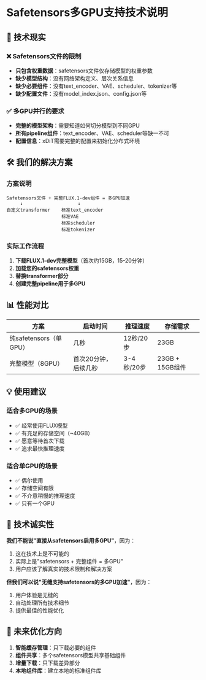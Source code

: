 # Safetensors多GPU支持技术说明

## 🎯 技术现实

### ❌ **Safetensors文件的限制**
- **只包含权重数据**：safetensors文件仅存储模型的权重参数
- **缺少模型结构**：没有网络架构定义、层次关系信息
- **缺少必要组件**：没有text_encoder、VAE、scheduler、tokenizer等
- **缺少配置文件**：没有model_index.json、config.json等

### ✅ **多GPU并行的要求**
- **完整的模型架构**：需要知道如何切分模型到不同GPU
- **所有pipeline组件**：text_encoder、VAE、scheduler等缺一不可
- **配置信息**：xDiT需要完整的配置来初始化分布式环境

## 🛠️ **我们的解决方案**

### 方案说明
```
Safetensors文件 + 完整FLUX.1-dev组件 = 多GPU加速
     ↓                    ↓
自定义transformer    标准text_encoder
                    标准VAE
                    标准scheduler
                    标准tokenizer
```

### 实际工作流程
1. **下载FLUX.1-dev完整模型**（首次约15GB，15-20分钟）
2. **加载您的safetensors权重**
3. **替换transformer部分**
4. **创建完整pipeline用于多GPU**

## 📊 **性能对比**

| 方案 | 启动时间 | 推理速度 | 存储需求 |
|------|----------|----------|----------|
| 纯safetensors（单GPU） | 几秒 | 12秒/20步 | 23GB |
| 完整模型（8GPU） | 首次20分钟，后续几秒 | 3-4秒/20步 | 23GB + 15GB组件 |

## 💡 **使用建议**

### 适合多GPU的场景
- ✅ 经常使用FLUX模型
- ✅ 有充足的存储空间（~40GB）
- ✅ 愿意等待首次下载
- ✅ 追求最快推理速度

### 适合单GPU的场景
- ✅ 偶尔使用
- ✅ 存储空间有限
- ✅ 不介意稍慢的推理速度
- ✅ 只有一个GPU

## 🎯 **技术诚实性**

**我们不能说"直接从safetensors启用多GPU"**，因为：
1. 这在技术上是不可能的
2. 实际上是"safetensors + 完整组件 = 多GPU"
3. 用户应该了解真实的技术限制和解决方案

**但我们可以说"无缝支持safetensors的多GPU加速"**，因为：
1. 用户体验是无缝的
2. 自动处理所有技术细节
3. 提供最佳的性能优化

## 🚀 **未来优化方向**

1. **智能缓存管理**：只下载必要的组件
2. **组件共享**：多个safetensors模型共享基础组件
3. **增量下载**：只下载差异部分
4. **本地组件库**：建立本地的标准组件库 